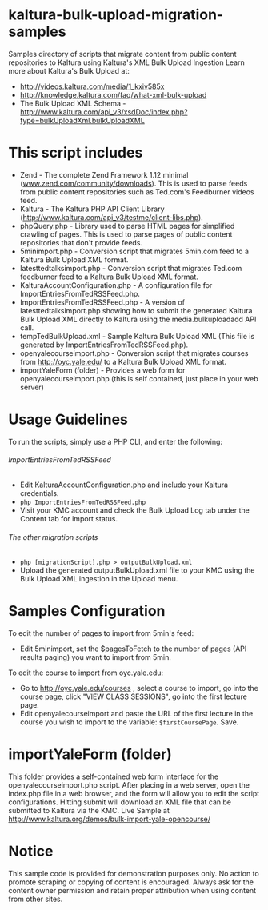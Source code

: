 kaltura-bulk-upload-migration-samples
=====================================
Samples directory of scripts that migrate content from public content repositories to Kaltura using Kaltura's XML Bulk Upload Ingestion
Learn more about Kaltura's Bulk Upload at: 
* http://videos.kaltura.com/media/1_kxiv585x
* http://knowledge.kaltura.com/faq/what-xml-bulk-upload
* The Bulk Upload XML Schema - http://www.kaltura.com/api_v3/xsdDoc/index.php?type=bulkUploadXml.bulkUploadXML

This script includes
====================
* Zend - The complete Zend Framework 1.12 minimal (www.zend.com/community/downloads). This is used to parse feeds from public content repositories such as Ted.com's Feedburner videos feed.
* Kaltura - The Kaltura PHP API Client Library (http://www.kaltura.com/api_v3/testme/client-libs.php).
* phpQuery.php - Library used to parse HTML pages for simplified crawling of pages. This is used to parse pages of public content repositories that don't provide feeds.
* 5minimport.php - Conversion script that migrates 5min.com feed to a Kaltura Bulk Upload XML format.
* latesttedtalksimport.php - Conversion script that migrates Ted.com feedburner feed to a Kaltura Bulk Upload XML format.
* KalturaAccountConfiguration.php - A configuration file for ImportEntriesFromTedRSSFeed.php.
* ImportEntriesFromTedRSSFeed.php - A version of latesttedtalksimport.php showing how to submit the generated Kaltura Bulk Upload XML directly to Kaltura using the media.bulkuploadadd API call.
* tempTedBulkUpload.xml - Sample Kaltura Bulk Upload XML (This file is generated by ImportEntriesFromTedRSSFeed.php).  
* openyalecourseimport.php - Conversion script that migrates courses from http://oyc.yale.edu/ to a Kaltura Bulk Upload XML format.
* importYaleForm (folder) - Provides a web form for openyalecourseimport.php (this is self contained, just place in your web server) 

Usage Guidelines
================
To run the scripts, simply use a PHP CLI, and enter the following:

###### ImportEntriesFromTedRSSFeed ######
* Edit KalturaAccountConfiguration.php and include your Kaltura credentials.
* ````php ImportEntriesFromTedRSSFeed.php````
* Visit your KMC account and check the Bulk Upload Log tab under the Content tab for import status.

###### The other migration scripts ######
* ````php [migrationScript].php > outputBulkUpload.xml````
* Upload the generated outputBulkUpload.xml file to your KMC using the Bulk Upload XML ingestion in the Upload menu.

Samples Configuration
=====================
To edit the number of pages to import from 5min's feed:
* Edit 5minimport, set the $pagesToFetch to the number of pages (API results paging) you want to import from 5min.

To edit the course to import from oyc.yale.edu:
* Go to http://oyc.yale.edu/courses , select a course to import, go into the course page, click "VIEW CLASS SESSIONS", go into the first lecture page.
* Edit openyalecourseimport and paste the URL of the first lecture in the course you wish to import to the variable: ````$firstCoursePage````. Save.

importYaleForm (folder)
=======================
This folder provides a self-contained web form interface for the openyalecourseimport.php script.
After placing in a web server, open the index.php file in a web browser, and the form will allow you to edit the script configurations.
Hitting submit will download an XML file that can be submitted to Kaltura via the KMC.
Live Sample at http://www.kaltura.org/demos/bulk-import-yale-opencourse/

Notice
======
This sample code is provided for demonstration purposes only. No action to promote scraping or copying of content is encouraged.
Always ask for the content owner permission and retain proper attribution when using content from other sites.
